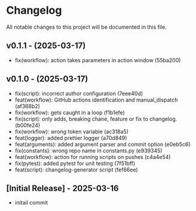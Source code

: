 # Changelog

All notable changes to this project will be documented in this file.


## v0.1.1 - (2025-03-17)
- fix(workflow): action takes parameters in action window (55ba200)


## v0.1.0 - (2025-03-17)
- fix(script): incorrect author configuration (7eee40d)
- feat(workflow): GitHub actions identification and manual_dispatch (af368b2)
- fix(workflow): gets caught in a loop (f1b1efe)
- fix(script): only adds, breaking chane, feature or fix to changelog. (b00fe24)
- fix(workflow): wrong token variable (ac318a5)
- feat(logger): added prettier logger (a70d849)
- feat(arguments): added argument parser and commit option (e0eb5c6)
- fix(constants): wrong repo name in constants.py (e939345)
- feat(workflow): action for running scripts on pushes (c4a4e54)
- fix(pytest): added pytest for unit testing (7f51bff)
- feat(script): changelog-generator script (fef66ee)


## [Initial Release] - 2025-03-16

- initail commit
